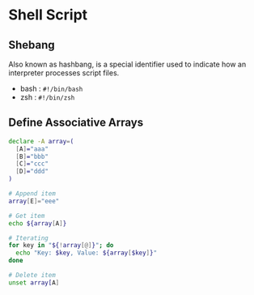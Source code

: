 # Shell Script

## Shebang
Also known as hashbang, is a special identifier used to indicate how an interpreter processes script files.

- bash : `#!/bin/bash`
- zsh : `#!/bin/zsh`

## Define Associative Arrays
```bash
declare -A array=(
  [A]="aaa"
  [B]="bbb"
  [C]="ccc"
  [D]="ddd"
)

# Append item
array[E]="eee"

# Get item
echo ${array[A]}

# Iterating
for key in "${!array[@]}"; do
  echo "Key: $key, Value: ${array[$key]}"
done

# Delete item
unset array[A]

```
